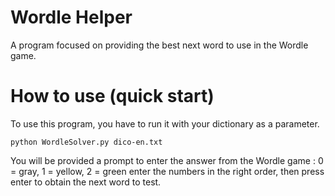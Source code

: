 # Wordle Helper

A program focused on providing the best next word to use in the Wordle game.

# How to use (quick start)

To use this program, you have to run it with your dictionary as a parameter.

```shell
python WordleSolver.py dico-en.txt
```

You will be provided a prompt to enter the answer from the Wordle game :
0 = gray, 1 = yellow, 2 = green
enter the numbers in the right order, then press enter to obtain the next word to test.
